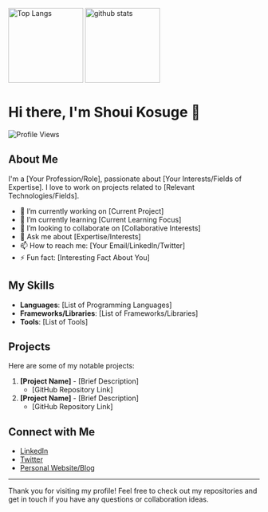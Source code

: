 

<!--
**KosugeShoui/KosugeShoui** is a ✨ _special_ ✨ repository because its `README.md` (this file) appears on your GitHub profile.

Here are some ideas to get you started:

- 🔭 I’m currently working on ...
- 🌱 I’m currently learning ...
- 👯 I’m looking to collaborate on ...
- 🤔 I’m looking for help with ...
- 💬 Ask me about ...
- 📫 How to reach me: ...
- 😄 Pronouns: ...
- ⚡ Fun fact: ...
-->
<p align="left"> 
  <img alt="Top Langs" height="150px" src="https://github-readme-stats.vercel.app/api/top-langs/?username=KosugeShoui&layout=compact&show_icons=true&theme=onedark" />
  <img alt="github stats" height="150px" src="https://github-readme-stats.vercel.app/api?username=KosugeShoui&theme=onedark&show_icons=ture" />
</p>

# Hi there, I'm Shoui Kosuge 👋

![Profile Views](https://komarev.com/ghpvc/?username=KosugeShoui&color=brightgreen)

## About Me

I'm a [Your Profession/Role], passionate about [Your Interests/Fields of Expertise]. I love to work on projects related to [Relevant Technologies/Fields].

- 🔭 I’m currently working on [Current Project]
- 🌱 I’m currently learning [Current Learning Focus]
- 👯 I’m looking to collaborate on [Collaborative Interests]
- 💬 Ask me about [Expertise/Interests]
- 📫 How to reach me: [Your Email/LinkedIn/Twitter]
- ⚡ Fun fact: [Interesting Fact About You]

## My Skills

- **Languages**: [List of Programming Languages]
- **Frameworks/Libraries**: [List of Frameworks/Libraries]
- **Tools**: [List of Tools]

## Projects

Here are some of my notable projects:

1. **[Project Name]** - [Brief Description]
   - [GitHub Repository Link]
2. **[Project Name]** - [Brief Description]
   - [GitHub Repository Link]


## Connect with Me

- [LinkedIn](https://www.linkedin.com/in/your-linkedin/)
- [Twitter](https://twitter.com/your-twitter/)
- [Personal Website/Blog](https://your-website.com)

---

Thank you for visiting my profile! Feel free to check out my repositories and get in touch if you have any questions or collaboration ideas.
